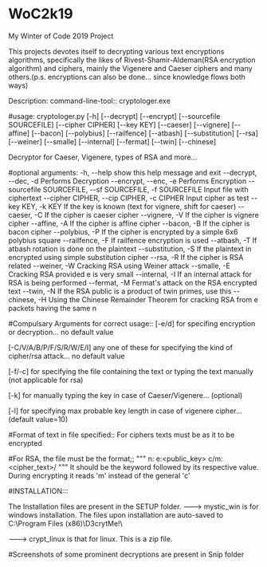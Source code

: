 # WoC2k19
My Winter of Code 2019 Project

This projects devotes itself to decrypting various text encryptions algorithms, specifically the likes of Rivest-Shamir-Aldeman(RSA encryption algorithm) and ciphers, mainly the Vigenere and Caeser ciphers and many others.(p.s. encryptions can also be done... since knowledge flows both ways)

Description: command-line-tool:: cryptologer.exe


#usage: 
  cryptologer.py [-h] [--decrypt] [--encrypt] [--sourcefile SOURCEFILE]
                   	  [--cipher CIPHER] [--key KEY] [--caeser] [--vignere]
                      [--affine] [--bacon] [--polybius] [--railfence] [--atbash]
                      [--substitution] [--rsa] [--weiner] [--smalle] [--internal]
                      [--fermat] [--twin] [--chinese]

Decryptor for Caeser, Vigenere, types of RSA and more...

#optional arguments:
-h, --help            show this help message and exit
--decrypt, --dec, -d  Performs Decryption
--encrypt, --enc, -e  Performs Encryption
--sourcefile SOURCEFILE, --sf SOURCEFILE, -f SOURCEFILE
                      Input file with ciphertext
--cipher CIPHER, --cip CIPHER, -c CIPHER
                      Input cipher as test
--key KEY, -k KEY     If the key is known (text for vignere, shift for caeser)
--caeser, -C          If the cipher is caeser cipher
--vignere, -V         If the cipher is vignere cipher
--affine, -A          If the cipher is affine cipher
--bacon, -B           If the cipher is bacon cipher
--polybius, -P        If the cipher is encrypted by a simple 6x6 polybius square
--railfence, -F       If railfence encryption is used
--atbash, -T          If atbash rotation is done on the plaintext
--substitution, -S    If the plaintext in encrypted using simple substitution
                      cipher
--rsa, -R             If the cipher is RSA related
--weiner, -W          Cracking RSA using Weiner attack
--smalle, -E          Cracking RSA provided e is very small
--internal, -I        If an internal attack for RSA is being performed
--fermat, -M          Fermat's attack on the RSA encrypted text
--twin, -N            If the RSA public is a product of twin primes, use this
--chinese, -H         Using the Chinese Remainder Theorem for cracking RSA from e
                      packets having the same n

#Compulsary Arguments for correct usage:: 
[-e/d] for specifing encryption or decryption... no default value

[-C/V/A/B/P/F/S/R/W/E/I] any one of these for specifying the kind of cipher/rsa attack... no default value

[-f/-c] for specifying the file containing the text or typing the text manually (not applicable for rsa)

[-k] for manually typing the key in case of Caeser/Vigenere... (optional)

[-l] for specifying max probable key length in case of vigenere cipher... (default value=10)


#Format of text in file specified:: For ciphers texts must be as it to be encrypted

#For RSA, the file must be the format;;
"""
n:<modulus>
e:<public_key>
c/m:<cipher_text>/<message>
"""
It should be the keyword followed by its respective value. During encrypting it reads 'm' instead of the general 'c'


#INSTALLATION:::

The Installation files are present in the SETUP folder.
---> mystic_win is for windows installation. The files upon installation are auto-saved to C:\Program Files (x86)\D3crytMe!\

---> crypt_linux is that for linux. This is a zip file.


#Screenshots of some prominent decryptions are present in Snip folder


  